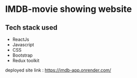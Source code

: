 # IMDB-movie showing website

## Tech stack used 
- ReactJs
- Javascript
- CSS
- Bootstrap
- Redux toolkit


deployed site link : 
https://imdb-app.onrender.com/
